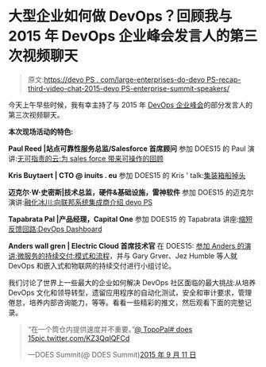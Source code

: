 # 大型企业如何做 DevOps？回顾我与 2015 年 DevOps 企业峰会发言人的第三次视频聊天

> 原文:[https://devo PS . com/large-enterprises-do-devo PS-recap-third-video-chat-2015-devo PS-enterprise-summit-speakers/](https://devops.com/large-enterprises-do-devops-recap-third-video-chat-2015-devops-enterprise-summit-speakers/)

今天上午早些时候，我有幸主持了与 2015 年 [DevOps 企业峰会](http://devopsenterprise.io/)的部分发言人的第三次视频聊天。

**本次现场活动的特色:**

**Paul Reed |站点可靠性服务总监/Salesforce 首席顾问**
参加 DOES15 的 Paul 演讲:[无可指责的云:为 sales force 带来可操作的回顾](http://devopsenterprise.io/sessions/the-blameless-cloud-bringing-actionable-retrospectives-to-salesforce/)

**Kris Buytaert | CTO @ inuits . eu**
参加 DOES15 的 Kris ' talk:[集装箱船掉头](http://devopsenterprise.io/sessions/turning-around-the-containership/)

**迈克尔·W·史密斯|技术总监，硬件&基础设施，雷神软件**
参加 DOES15 的迈克尔演讲:[融化冰川:向联邦系统集成商介绍 devo PS](http://devopsenterprise.io/sessions/melting-the-glacier-introducing-devops-to-a-federal-systems-integrator/)

**Tapabrata Pal |产品经理，Capital One**
参加 DOES15 的 Tapabrata 讲座:[缩短反馈回路:DevOps Dashboard](http://devopsenterprise.io/sessions/shortening-the-feedback-loop-devops-dashboard/)

**Anders wall gren | Electric Cloud 首席技术官**
在 DOES15: [参加 Anders 的演讲:微服务的持续交付:模式和流程](http://devopsenterprise.io/sessions/continuous-delivery-of-microservices-patterns-and-processes/)，并与 Gary Grver、Jez Humble 等人就 DevOps 和嵌入式和物联网的持续交付进行小组讨论。

我们讨论了世界上一些最大的企业如何解决 DevOps 社区面临的最大挑战:从培养 DevOps 文化和领导转型，遗留应用程序的自动化测试，安全和审计要求，管理倦怠，培养内部咨询能力，等等。看看一些精彩的推文，然后观看下面的完整记录。

> “在一个筒仓内提供速度并不重要。”[@ TopoPal](https://twitter.com/TopoPal)[# does 15](https://twitter.com/hashtag/DOES15?src=hash)[pic.twitter.com/KZ3QqIQFCd](https://t.co/KZ3QqIQFCd)
> 
> —DOES Summit(@ DOES Summit)[2015 年 9 月 11 日](https://twitter.com/DOESsummit/status/642384358708486144)